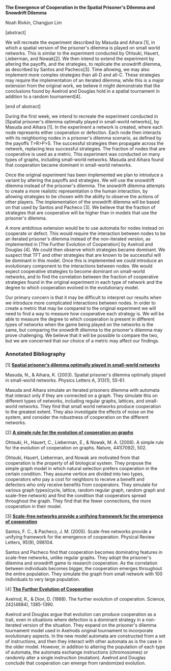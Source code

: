 **The Emergence of Cooperation in the Spatial Prisoner's Dilemma and Snowdrift Dilemma**

Noah Rivkin, Changjun Lim

[abstract]

We will recreate the experiment described by Masuda and Aihara [1], in which a spatial version of the prisoner's dilemma is played on small world networks. This is similar to the experiment conducted by Ohtsuki, Hauert, Lieberman, and Nowak[2]. We then intend to extend the experiment by altering the payoffs, and the strategies, to replicate the snowdrift dilemma, as described by Santos and Pacheco[3]. Time allowing, we may also implement more complex strategies than all-D and all-C. These strategies may require the implementation of an iterated dilemma; while this is a major extension from the original work, we believe it might demonstrate that the conclusions found by Axelrod and Douglas hold in a spatial tournament in addition to a random tournament[4].

[end of abstract]

During the first week, we intend to recreate the experiment conducted in [Spatial prisoner's dilemma optimally played in small-world networks], by Masuda and Aihara [1]. In the experiment a network is created, where each node represents either cooperation or defection. Each node then interacts with its neighboring nodes in a prisoner's dilemma scenario, as defined by the payoffs T>R>P>S. The successful strategies then propagate across the network, replacing less successful strategies. The fraction of nodes that are cooperative is used as a metric. This experiment was conducted on many types of graphs, including small-world networks. Masuda and Aihara found that cooperation became dominant in small-world networks.

Once the original experiment has been implemented we plan to introduce a variant by altering the payoffs and strategies. We will use the snowdrift dilemma instead of the prisoner's dilemma. The snowdrift dilemma attempts to create a more realistic representation o the human interaction, by allowing strategies to be chosen with the ability to observe the actions of other players. The implementation of the snowdrift dilemma will be based on that used by Santos and Pacheco [3]. We believe that the fraction of strategies that are cooperative will be higher than in models that use the prisoner's dilemma.

A more ambitious extension would be to use automata for nodes instead on cooperate or defect. This would require the interaction between nodes to be an iterated prisoner's dilemma instead of the non-iterated version, as implemented in [The Further Evolution of Cooperation] by Axelrod and Douglas [4]. We could then observe which strategies became dominant. We suspect that TFT and other strategies that are known to be successful will be dominant in this model. Once this is implemented we could introduce an evolutionary component to the interactions between nodes. We would expect cooperative strategies to become dominant on small-world networks, and to find the correlation between the fraction of cooperative strategies found in the original experiment in each type of network and the degree to which cooperation evolved in the evolutionary model.


Our primary concern is that it may be difficult to interpret our results when we introduce more complicated interactions between nodes. In order to create a metric that may be compared to the original experiment we will need to find a way to measure how cooperative each strategy is. We will be able to measure the degree to which cooperation is present in different types of networks when the game being played on the networks is the same, but comparing the snowdrift dilemma to the prisoner's dilemma may prove challenging. We believe that it will be possible to compare the two, but we are concerned that our choice of a metric may affect our findings.




### Annotated Bibliography

[1] [**Spatial prisoner’s dilemma optimally played in small-world networks**](http://www.sciencedirect.com/science/article/pii/S0375960103006935#bBIB002)

Masuda, N., & Aihara, K. (2003). Spatial prisoner's dilemma optimally played in small-world networks. Physics Letters A, 313(1), 55-61.

Masuda and Aihara simulate an iterated prisoners dilemma with automata that interact only if they are connected on a graph. They simulate this on different types of networks, including regular graphs, lattices, and small-world networks. They find that small world networks produce cooperation to the greatest extent. They also investigate the effects of noise on the system, and consider the robustness of cooperation on the different networks.

[2] [**A simple rule for the evolution of cooperation on graphs**](https://www.ncbi.nlm.nih.gov/pmc/articles/PMC2430087/)

Ohtsuki, H., Hauert, C., Lieberman, E., & Nowak, M. A. (2006). A simple rule for the evolution of cooperation on graphs. Nature, 441(7092), 502.

Ohtsuki, Hauert, Lieberman, and Nowak are motivated from that cooperation is the property of all biological system. They propose the simple graph model in which natural selection prefers cooperation in the certain condition. They assume vertice are divided into two types, cooperators who pay a cost for neighbors to receive a benefit and defectors who only receive benefits from cooperators. They simulate for various graph types(cycle, lattice, random regular graph, random graph and scale-free network) and find the condition that cooperators spread throughout the graph. They find that the fewer connections, the more cooperation in their model.


[3] [**Scale-free networks provide a unifying framework for the emergence of cooperation**](https://journals.aps.org/prl/abstract/10.1103/PhysRevLett.95.098104)

Santos, F. C., & Pacheco, J. M. (2005). Scale-free networks provide a unifying framework for the emergence of cooperation. Physical Review Letters, 95(9), 098104.

Santos and Pacheco find that cooperation becomes dominating features in scale-free networks, unlike regular graphs. They adopt the prisoner's dilemma and snowdrift game to research cooperation. As the correlation between individuals becomes bigger, the cooperation emerges throughout the entire population. They simulate the graph from small network with 100 individuals to very large population.


[4] [**The Further Evolution of Cooperation**](http://www.jstor.org/stable/1702320)

Axelrod, R., & Dion, D. (1988). The further evolution of cooperation. Science, 242(4884), 1385-1390.

Axelrod and Douglas argue that evolution can produce cooperation as a trait, even in situations where defection is a dominant strategy in a non-iterated version of the situation. They expand on the prisoner's dilemma tournament model used in Axelrods original tournament to incorporate evolutionary aspects. In the new model automata are constructed from a set of instructions, and then they interact with other automata as is the case in the older model. However, in addition to altering the population of each type of automata, the automata exchange instructions (chromosomes) or randomly alter a single instruction (mutation). Axelrod and Douglas conclude that cooperation can emerge from randomized evolution.
